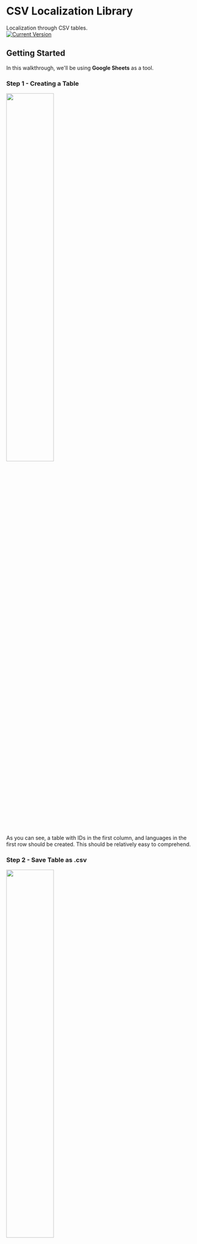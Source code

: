 # CSV Localization Library
Localization through CSV tables.<br>
[![Current Version](http://meritbadge.herokuapp.com/csvll)](https://crates.io/crates/csvll)

## Getting Started
In this walkthrough, we'll be using **Google Sheets** as a tool.
### Step 1 - Creating a Table
<img src="http://i1126.photobucket.com/albums/l606/betaluki/Screen%20Shot%202017-01-19%20at%2012.27.14%20PM_zpsoi0urfcy.png" width=50%>

As you can see, a table with IDs in the first column, and languages in the first row should be created. This should be
relatively easy to comprehend.

### Step 2 - Save Table as **.csv**
<img src="http://i1126.photobucket.com/albums/l606/betaluki/Screen%20Shot%202017-01-19%20at%2012.36.52%20PM_zpsamueyz7t.png" width=50%>

### Step 3 - Add **csvll** as Dependency
1. In your *cargo.toml* add

```Rust
[dependencies]
// Assign latest version (Might not be the one saying)
csvll = "0.1.6"
```

2. In the command line run
```sh
cargo install
```
3. In your executable/library of choice

```Rust
extern crate csvll;

use csvll::Manager;
```

### Step 4 - Create Manager & Parse
Now we need a manager that parses the information for us
```Rust
// The parameters are directory, filename & extension
// My file is located outside of the project
// FROM 0.1.6 on: No file extension needed anymore (As it is supposed to be csv)
let mut manag = Manager::new("..", "test_table");

// Then parse the file assigned
manag.parse();
```

### Step 5 - Set Default Language
```Rust
// (Code continues from earlier)
// Set your default language with any available language id
m.set_def(0);
// Get language reference & vector of word references as a tuple
let (lang, word_vec) = m.get_def();
```

## Models
### Language
``` Rust
id: i32,
name: String

// Initalizer
fn new(id: i32, name: &str) -> Language { /* ... */ }
```

### Word
``` Rust
id: i32,
lang_id: i32,
val: String

// Initalizer
fn new(id: i32, lang_id: i32, val: &str) -> Word { /* ... */ }
```

### Manager
``` Rust
file: File,
langs: Vec<Language>,
words: Vec<Word>,
def_lang: i32

// Initalizer
fn new(direc: &str, name: &str, ext: &str) -> Manager { /* ... */ }

// Further methods

// Parses languages & words into manager model
fn parse() { /* ... */ }

// Sets default language by language id
fn set_def(lang_id: i32) { /* ... */ }

// Returns reference to set def. language & vector of references to words of language
fn get_def() -> (&Language, Vec<&Word>) { /* ... */ }

// Returns references to word of current language at index
// Really works since 0.1.6.
fn get_word(word_id: i32) -> &Word { /* ... */ }

// Returns vector of references of words of current language at indicies
fn get_words(word_ids: Vec<i32>) -> Vec<&Word> { /* ... */ }
```

## Contributors
* [Lukas Mueller](https://github.com/luki) - Inital Work

# Versioning
[SemVer](http://semver.org/) applies for versioning since 0.1.6. For the versions available, see the [crate](https://crates.io/crates/csvll).

## License
This project is licensed under the MIT License - see the [LICENSE](LICENSE) file for details
